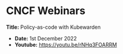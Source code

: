 # CNCF Webinars

**Title:** Policy-as-code with Kubewarden
  - **Date:** 1st December 2022
  - **Youtube:** https://youtu.be/rNHq3FOARRM
